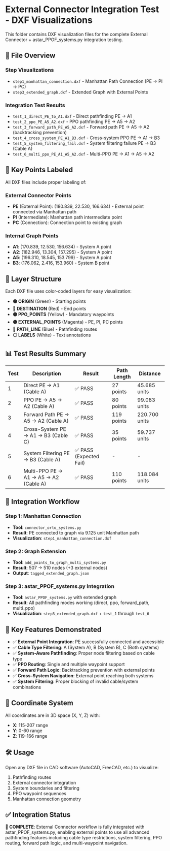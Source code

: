 # External Connector Integration Test - DXF Visualizations

This folder contains DXF visualization files for the complete External Connector + astar_PPOF_systems.py integration testing.

## 📁 File Overview

### **Step Visualizations**
- `step1_manhattan_connection.dxf` - Manhattan Path Connection (PE → PI → PC)
- `step3_extended_graph.dxf` - Extended Graph with External Points

### **Integration Test Results**
- `test_1_direct_PE_to_A1.dxf` - Direct pathfinding PE → A1
- `test_2_ppo_PE_A5_A2.dxf` - PPO pathfinding PE → A5 → A2
- `test_3_forward_path_PE_A5_A2.dxf` - Forward path PE → A5 → A2 (backtracking prevention)
- `test_4_cross_system_PE_A1_B3.dxf` - Cross-system PPO PE → A1 → B3
- `test_5_system_filtering_fail.dxf` - System filtering failure PE → B3 (Cable A)
- `test_6_multi_ppo_PE_A1_A5_A2.dxf` - Multi-PPO PE → A1 → A5 → A2

## 🎯 Key Points Labeled

All DXF files include proper labeling of:

### **External Connector Points**
- **PE** (External Point): (180.839, 22.530, 166.634) - External point connected via Manhattan path
- **PI** (Intermediate): Manhattan path intermediate point
- **PC** (Connection): Connection point to existing graph

### **Internal Graph Points**
- **A1**: (170.839, 12.530, 156.634) - System A point
- **A2**: (182.946, 13.304, 157.295) - System A point  
- **A5**: (196.310, 18.545, 153.799) - System A point
- **B3**: (176.062, 2.416, 153.960) - System B point

## 🎨 Layer Structure

Each DXF file uses color-coded layers for easy visualization:

- **🟢 ORIGIN** (Green) - Starting points
- **🔴 DESTINATION** (Red) - End points
- **🟡 PPO_POINTS** (Yellow) - Mandatory waypoints
- **🟣 EXTERNAL_POINTS** (Magenta) - PE, PI, PC points
- **🔵 PATH_LINE** (Blue) - Pathfinding routes
- **⚪ LABELS** (White) - Text annotations

## 📊 Test Results Summary

| Test | Description | Result | Path Length | Distance |
|------|-------------|--------|-------------|----------|
| 1 | Direct PE → A1 (Cable A) | ✅ PASS | 27 points | 45.685 units |
| 2 | PPO PE → A5 → A2 (Cable A) | ✅ PASS | 80 points | 99.083 units |
| 3 | Forward Path PE → A5 → A2 (Cable A) | ✅ PASS | 119 points | 220.700 units |
| 4 | Cross-System PE → A1 → B3 (Cable C) | ✅ PASS | 35 points | 59.737 units |
| 5 | System Filtering PE → B3 (Cable A) | ✅ PASS (Expected Fail) | - | - |
| 6 | Multi-PPO PE → A1 → A5 → A2 (Cable A) | ✅ PASS | 110 points | 118.084 units |

## 🔧 Integration Workflow

### **Step 1: Manhattan Connection**
- **Tool**: `connector_orto_systems.py`
- **Result**: PE connected to graph via 9.125 unit Manhattan path
- **Visualization**: `step1_manhattan_connection.dxf`

### **Step 2: Graph Extension** 
- **Tool**: `add_points_to_graph_multi_systems.py`
- **Result**: 507 → 510 nodes (+3 external nodes)
- **Output**: `tagged_extended_graph.json`

### **Step 3: astar_PPOF_systems.py Integration**
- **Tool**: `astar_PPOF_systems.py` with extended graph
- **Result**: All pathfinding modes working (direct, ppo, forward_path, multi_ppo)
- **Visualization**: `step3_extended_graph.dxf` + `test_1` through `test_6`

## 🚀 Key Features Demonstrated

- ✅ **External Point Integration**: PE successfully connected and accessible
- ✅ **Cable Type Filtering**: A (System A), B (System B), C (Both systems)
- ✅ **System-Aware Pathfinding**: Proper node filtering based on cable type
- ✅ **PPO Routing**: Single and multiple waypoint support
- ✅ **Forward Path Logic**: Backtracking prevention with external points
- ✅ **Cross-System Navigation**: External point reaching both systems
- ✅ **System Filtering**: Proper blocking of invalid cable/system combinations

## 📐 Coordinate System

All coordinates are in 3D space (X, Y, Z) with:
- **X**: 115-207 range
- **Y**: 0-60 range  
- **Z**: 119-166 range

## 🛠️ Usage

Open any DXF file in CAD software (AutoCAD, FreeCAD, etc.) to visualize:
1. Pathfinding routes
2. External connector integration
3. System boundaries and filtering
4. PPO waypoint sequences
5. Manhattan connection geometry

## ✅ Integration Status

**🎉 COMPLETE**: External Connector workflow is fully integrated with astar_PPOF_systems.py, enabling external points to use all advanced pathfinding features including cable type restrictions, system filtering, PPO routing, forward path logic, and multi-waypoint navigation. 